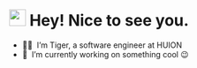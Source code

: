 <h1><img src="https://emojis.slackmojis.com/emojis/images/1531849430/4246/blob-sunglasses.gif?1531849430" width="30"/> Hey! Nice to see you.</h1>

- 👨‍💻 &nbsp;I’m Tiger, a software engineer at HUION
- 🔭 &nbsp;I’m currently working on something cool :wink:

<!---
Tiger-D-Chen/Tiger-D-Chen is a ✨ special ✨ repository because its `README.md` (this file) appears on your GitHub profile.
You can click the Preview link to take a look at your changes.
--->
